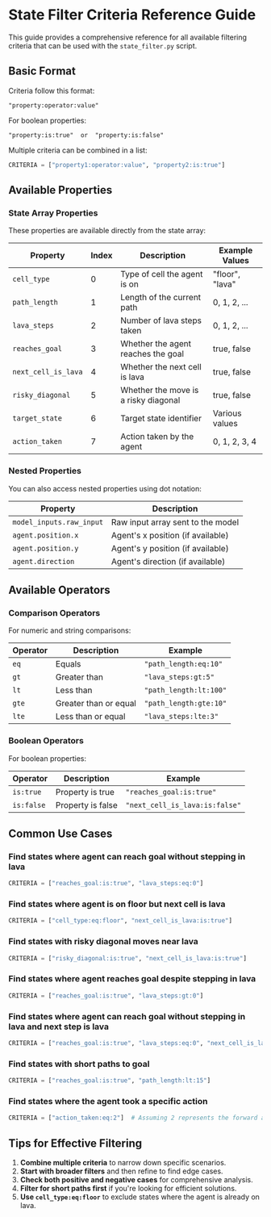 # State Filter Criteria Reference Guide

This guide provides a comprehensive reference for all available filtering criteria that can be used with the `state_filter.py` script.

## Basic Format

Criteria follow this format:
```
"property:operator:value"
```

For boolean properties:
```
"property:is:true"  or  "property:is:false"
```

Multiple criteria can be combined in a list:
```python
CRITERIA = ["property1:operator:value", "property2:is:true"]
```

## Available Properties

### State Array Properties
These properties are available directly from the state array:

| Property | Index | Description | Example Values |
|----------|-------|-------------|---------------|
| `cell_type` | 0 | Type of cell the agent is on | "floor", "lava" |
| `path_length` | 1 | Length of the current path | 0, 1, 2, ... |
| `lava_steps` | 2 | Number of lava steps taken | 0, 1, 2, ... |
| `reaches_goal` | 3 | Whether the agent reaches the goal | true, false |
| `next_cell_is_lava` | 4 | Whether the next cell is lava | true, false |
| `risky_diagonal` | 5 | Whether the move is a risky diagonal | true, false |
| `target_state` | 6 | Target state identifier | Various values |
| `action_taken` | 7 | Action taken by the agent | 0, 1, 2, 3, 4 |

### Nested Properties
You can also access nested properties using dot notation:

| Property | Description |
|----------|-------------|
| `model_inputs.raw_input` | Raw input array sent to the model |
| `agent.position.x` | Agent's x position (if available) |
| `agent.position.y` | Agent's y position (if available) |
| `agent.direction` | Agent's direction (if available) |

## Available Operators

### Comparison Operators
For numeric and string comparisons:

| Operator | Description | Example |
|----------|-------------|---------|
| `eq` | Equals | `"path_length:eq:10"` |
| `gt` | Greater than | `"lava_steps:gt:5"` |
| `lt` | Less than | `"path_length:lt:100"` |
| `gte` | Greater than or equal | `"path_length:gte:10"` |
| `lte` | Less than or equal | `"lava_steps:lte:3"` |

### Boolean Operators
For boolean properties:

| Operator | Description | Example |
|----------|-------------|---------|
| `is:true` | Property is true | `"reaches_goal:is:true"` |
| `is:false` | Property is false | `"next_cell_is_lava:is:false"` |

## Common Use Cases

### Find states where agent can reach goal without stepping in lava
```python
CRITERIA = ["reaches_goal:is:true", "lava_steps:eq:0"]
```

### Find states where agent is on floor but next cell is lava
```python
CRITERIA = ["cell_type:eq:floor", "next_cell_is_lava:is:true"]
```

### Find states with risky diagonal moves near lava
```python
CRITERIA = ["risky_diagonal:is:true", "next_cell_is_lava:is:true"]
```

### Find states where agent reaches goal despite stepping in lava
```python
CRITERIA = ["reaches_goal:is:true", "lava_steps:gt:0"]
```

### Find states where agent can reach goal without stepping in lava and next step is lava
```python
CRITERIA = ["reaches_goal:is:true", "lava_steps:eq:0", "next_cell_is_lava:is:true", "cell_type:eq:floor"]
```

### Find states with short paths to goal
```python
CRITERIA = ["reaches_goal:is:true", "path_length:lt:15"]
```

### Find states where the agent took a specific action
```python
CRITERIA = ["action_taken:eq:2"]  # Assuming 2 represents the forward action
```

## Tips for Effective Filtering

1. **Combine multiple criteria** to narrow down specific scenarios.
2. **Start with broader filters** and then refine to find edge cases.
3. **Check both positive and negative cases** for comprehensive analysis.
4. **Filter for short paths first** if you're looking for efficient solutions.
5. **Use `cell_type:eq:floor`** to exclude states where the agent is already on lava. 